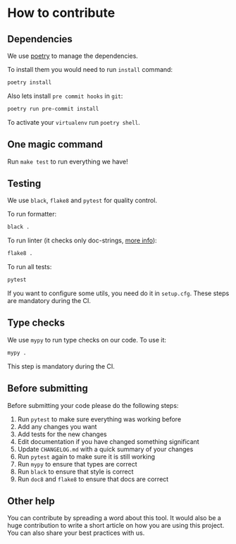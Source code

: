 # How to contribute


## Dependencies

We use [poetry](https://github.com/python-poetry/poetry) to manage the dependencies.

To install them you would need to run `install` command:

```bash
poetry install
```

Also lets install `pre commit hooks` in `git`:
```bash
poetry run pre-commit install
```

To activate your `virtualenv` run `poetry shell`.


## One magic command

Run `make test` to run everything we have!


## Testing

We use `black`, `flake8` and `pytest` for quality control.

To run formatter:

```bash
black .
```

To run linter (it checks only doc-strings, [more info](http://www.pydocstyle.org/en/latest/error_codes.html)):
```bash
flake8 .
```

To run all tests:

```bash
pytest
```

If you want to configure some utils, you need do it in `setup.cfg`.
These steps are mandatory during the CI.


## Type checks

We use `mypy` to run type checks on our code.
To use it:

```bash
mypy .
```

This step is mandatory during the CI.

## Before submitting

Before submitting your code please do the following steps:

1. Run `pytest` to make sure everything was working before
2. Add any changes you want
3. Add tests for the new changes
4. Edit documentation if you have changed something significant
5. Update `CHANGELOG.md` with a quick summary of your changes
6. Run `pytest` again to make sure it is still working
7. Run `mypy` to ensure that types are correct
8. Run `black` to ensure that style is correct
9. Run `doc8` and `flake8` to ensure that docs are correct


## Other help

You can contribute by spreading a word about this tool.
It would also be a huge contribution to write
a short article on how you are using this project.
You can also share your best practices with us.
